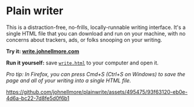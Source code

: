 # Plain writer 

This is a distraction-free, no-frills, locally-runnable writing interface. It's a single HTML file that you can download and run on your machine, with no concerns about trackers, ads, or folks snooping on your writing.

**Try it: [write.johnellmore.com](https://write.johnellmore.com/)**

**Run it yourself:** save [`write.html`](https://raw.githubusercontent.com/johnellmore/plainwrite/main/write.html) to your computer and open it.

*Pro tip: In Firefox, you can press Cmd+S (Ctrl+S on Windows) to save the page and all of your writing into a single HTML file.*

https://github.com/johnellmore/plainwrite/assets/495475/93f63120-eb0e-4d6a-bc22-7d8fe5d0f6b1
